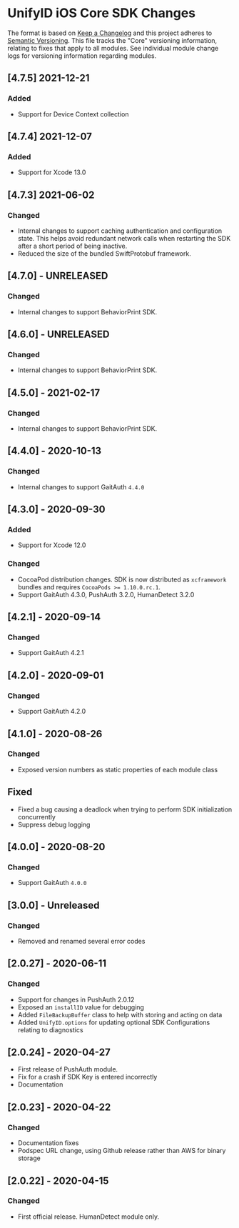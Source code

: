 # UnifyID iOS Core SDK Changes

The format is based on [Keep a Changelog](https://keepachangelog.com/en/1.0.0/)
and this project adheres to [Semantic Versioning](https://semver.org/spec/v2.0.0.html).
This file tracks the "Core" versioning information, relating to fixes that apply to all modules.
See individual module change logs for versioning information regarding modules.

## [4.7.5] 2021-12-21

### Added

- Support for Device Context collection

## [4.7.4] 2021-12-07

### Added

- Support for Xcode 13.0

## [4.7.3] 2021-06-02

### Changed

- Internal changes to support caching authentication and configuration state.
  This helps avoid redundant network calls when restarting the SDK after
  a short period of being inactive.
- Reduced the size of the bundled SwiftProtobuf framework.

## [4.7.0] - UNRELEASED

### Changed

- Internal changes to support BehaviorPrint SDK.

## [4.6.0] - UNRELEASED

### Changed

- Internal changes to support BehaviorPrint SDK.

## [4.5.0] - 2021-02-17

### Changed

- Internal changes to support BehaviorPrint SDK.

## [4.4.0] - 2020-10-13

### Changed

- Internal changes to support GaitAuth `4.4.0`

## [4.3.0] - 2020-09-30

### Added

- Support for Xcode 12.0

### Changed

- CocoaPod distribution changes. SDK is now distributed as
  `xcframework` bundles and requires `CocoaPods >= 1.10.0.rc.1`.
- Support GaitAuth 4.3.0, PushAuth 3.2.0, HumanDetect 3.2.0

## [4.2.1] - 2020-09-14

### Changed

- Support GaitAuth 4.2.1

## [4.2.0] - 2020-09-01

### Changed

- Support GaitAuth 4.2.0

## [4.1.0] - 2020-08-26

### Changed

- Exposed version numbers as static properties of each module class

## Fixed

- Fixed a bug causing a deadlock when trying to perform SDK initialization concurrently
- Suppress debug logging

## [4.0.0] - 2020-08-20

### Changed

- Support GaitAuth `4.0.0`

## [3.0.0] - Unreleased

### Changed

- Removed and renamed several error codes

## [2.0.27] - 2020-06-11

### Changed

- Support for changes in PushAuth 2.0.12
- Exposed an `installID` value for debugging
- Added `FileBackupBuffer` class to help with storing and acting on data
- Added `UnifyID.options` for updating optional SDK Configurations relating to diagnostics

## [2.0.24] - 2020-04-27

- First release of PushAuth module.
- Fix for a crash if SDK Key is entered incorrectly
- Documentation

## [2.0.23] - 2020-04-22

### Changed

- Documentation fixes
- Podspec URL change, using Github release rather than AWS for binary storage

## [2.0.22] - 2020-04-15

### Changed

- First official release.  HumanDetect module only.
